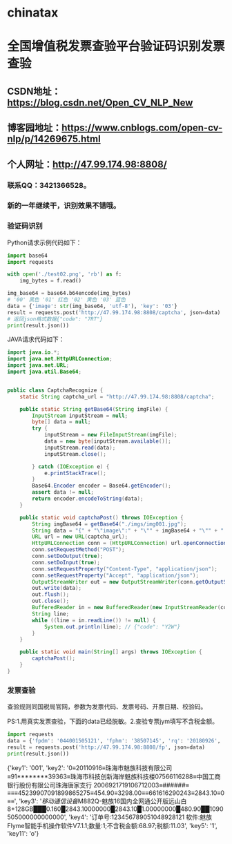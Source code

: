 # chinatax
# 全国增值税发票查验平台验证码识别发票查验
## CSDN地址：https://blog.csdn.net/Open_CV_NLP_New
## 博客园地址：https://www.cnblogs.com/open-cv-nlp/p/14269675.html
## 个人网址：http://47.99.174.98:8808/
### 联系QQ：3421366528。
### 新的一年继续干，识别效果不错哦。


### 验证码识别

Python请求示例代码如下：
```python
import base64
import requests

with open('./test02.png', 'rb') as f:
    img_bytes = f.read()

img_base64 = base64.b64encode(img_bytes)
# '00' 黑色 '01' 红色 '02' 黄色 '03' 蓝色
data = {'image': str(img_base64, 'utf-8'), 'key': '03'}
result = requests.post('http://47.99.174.98:8808/captcha', json=data)
# 返回json格式数据{"code": "7RT"}
print(result.json())
```


JAVA请求代码如下：
```java
import java.io.*;
import java.net.HttpURLConnection;
import java.net.URL;
import java.util.Base64;


public class CaptchaRecognize {
    static String captcha_url = "http://47.99.174.98:8808/captcha";

    public static String getBase64(String imgFile) {
        InputStream inputStream = null;
        byte[] data = null;
        try {
            inputStream = new FileInputStream(imgFile);
            data = new byte[inputStream.available()];
            inputStream.read(data);
            inputStream.close();

        } catch (IOException e) {
            e.printStackTrace();
        }
        Base64.Encoder encoder = Base64.getEncoder();
        assert data != null;
        return encoder.encodeToString(data);
    }

    public static void captchaPost() throws IOException {
        String imgBase64 = getBase64("./imgs/img001.jpg");
        String data = "{" + "\"image\":" + "\"" + imgBase64 + "\"" + "," + "\"key\":" + "\"03\"" + "}";
        URL url = new URL(captcha_url);
        HttpURLConnection conn = (HttpURLConnection) url.openConnection();
        conn.setRequestMethod("POST");
        conn.setDoOutput(true);
        conn.setDoInput(true);
        conn.setRequestProperty("Content-Type", "application/json");
        conn.setRequestProperty("Accept", "application/json");
        OutputStreamWriter out = new OutputStreamWriter(conn.getOutputStream());
        out.write(data);
        out.flush();
        out.close();
        BufferedReader in = new BufferedReader(new InputStreamReader(conn.getInputStream(), "UTF-8"));
        String line;
        while ((line = in.readLine()) != null) {
            System.out.println(line); // {"code": "Y2W"}
        }
    }

    public static void main(String[] args) throws IOException {
        captchaPost();
    }
}

```

### 发票查验
查验规则同国税局官网，参数为发票代码、发票号码、开票日期、校验码。

PS:1.用真实发票查验，下面的data已经脱敏。2.查验专票jym填写不含税金额。
```python
import requests
data = {'fpdm': '044001505121', 'fphm': '38507145', 'rq': '20180926', 'jym': '865375'}
result = requests.post('http://47.99.174.98:8808/fp', json=data)
print(result.json())
```

{'key1': '001', 'key2': '0≡20110916≡珠海市魅族科技有限公司≡91********39363≡珠海市科技创新海岸魅族科技楼07566116288≡中国工商银行股份有限公司珠海唐家支行 2006921719106712003≡######≡ ≡≡≡45239907091899865275≡454.90≡3298.00≡≡661616290243≡2843.10≡0≡≡', 'key3': '*移动通信设备*M882Q-魅族16国内全网通公开版远山白8+128GB███0.160█2843.10000000█2843.10█1.00000000█480.90██1090505000000000000', 'key4': '订单号:123456789051048928121 软件:魅族Flyme智能手机操作软件V7.1.1;数量:1;不含税金额:68.97;税额:11.03', 'key5': '1', 'key11': 'o'}


